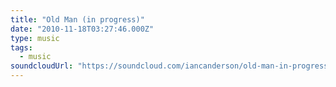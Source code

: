 ```yaml
---
title: "Old Man (in progress)"
date: "2010-11-18T03:27:46.000Z"
type: music
tags:
  - music
soundcloudUrl: "https://soundcloud.com/iancanderson/old-man-in-progress"
---
```

